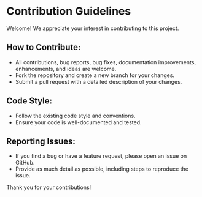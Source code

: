 # Contribution Guidelines

Welcome! We appreciate your interest in contributing to this project.

## How to Contribute:
- All contributions, bug reports, bug fixes, documentation improvements, enhancements, and ideas are welcome.
- Fork the repository and create a new branch for your changes.
- Submit a pull request with a detailed description of your changes.

## Code Style:
- Follow the existing code style and conventions.
- Ensure your code is well-documented and tested.

## Reporting Issues:
- If you find a bug or have a feature request, please open an issue on GitHub.
- Provide as much detail as possible, including steps to reproduce the issue.

Thank you for your contributions!
